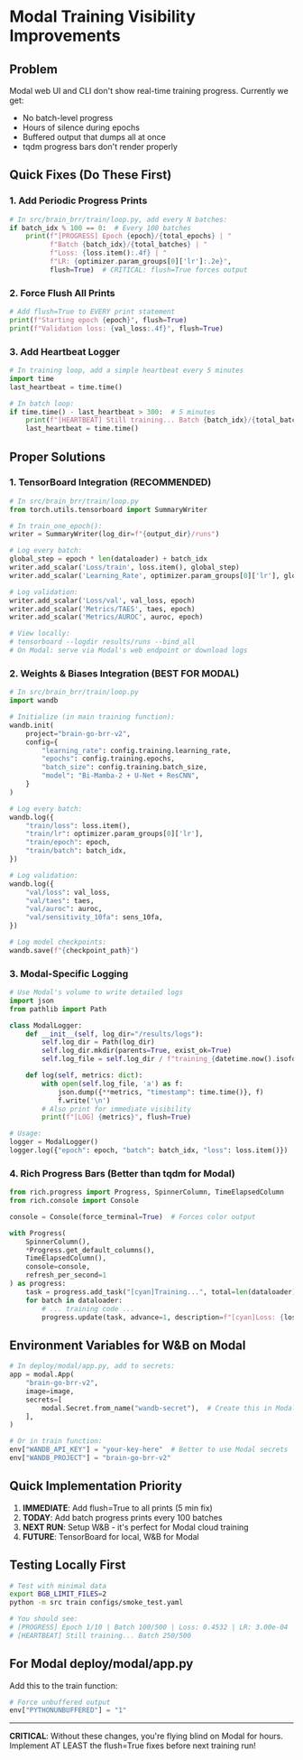 # Modal Training Visibility Improvements

## Problem
Modal web UI and CLI don't show real-time training progress. Currently we get:
- No batch-level progress
- Hours of silence during epochs
- Buffered output that dumps all at once
- tqdm progress bars don't render properly

## Quick Fixes (Do These First)

### 1. Add Periodic Progress Prints
```python
# In src/brain_brr/train/loop.py, add every N batches:
if batch_idx % 100 == 0:  # Every 100 batches
    print(f"[PROGRESS] Epoch {epoch}/{total_epochs} | "
          f"Batch {batch_idx}/{total_batches} | "
          f"Loss: {loss.item():.4f} | "
          f"LR: {optimizer.param_groups[0]['lr']:.2e}",
          flush=True)  # CRITICAL: flush=True forces output
```

### 2. Force Flush All Prints
```python
# Add flush=True to EVERY print statement
print(f"Starting epoch {epoch}", flush=True)
print(f"Validation loss: {val_loss:.4f}", flush=True)
```

### 3. Add Heartbeat Logger
```python
# In training loop, add a simple heartbeat every 5 minutes
import time
last_heartbeat = time.time()

# In batch loop:
if time.time() - last_heartbeat > 300:  # 5 minutes
    print(f"[HEARTBEAT] Still training... Batch {batch_idx}/{total_batches}", flush=True)
    last_heartbeat = time.time()
```

## Proper Solutions

### 1. TensorBoard Integration (RECOMMENDED)
```python
# In src/brain_brr/train/loop.py
from torch.utils.tensorboard import SummaryWriter

# In train_one_epoch():
writer = SummaryWriter(log_dir=f"{output_dir}/runs")

# Log every batch:
global_step = epoch * len(dataloader) + batch_idx
writer.add_scalar('Loss/train', loss.item(), global_step)
writer.add_scalar('Learning_Rate', optimizer.param_groups[0]['lr'], global_step)

# Log validation:
writer.add_scalar('Loss/val', val_loss, epoch)
writer.add_scalar('Metrics/TAES', taes, epoch)
writer.add_scalar('Metrics/AUROC', auroc, epoch)

# View locally:
# tensorboard --logdir results/runs --bind_all
# On Modal: serve via Modal's web endpoint or download logs
```

### 2. Weights & Biases Integration (BEST FOR MODAL)
```python
# In src/brain_brr/train/loop.py
import wandb

# Initialize (in main training function):
wandb.init(
    project="brain-go-brr-v2",
    config={
        "learning_rate": config.training.learning_rate,
        "epochs": config.training.epochs,
        "batch_size": config.training.batch_size,
        "model": "Bi-Mamba-2 + U-Net + ResCNN",
    }
)

# Log every batch:
wandb.log({
    "train/loss": loss.item(),
    "train/lr": optimizer.param_groups[0]['lr'],
    "train/epoch": epoch,
    "train/batch": batch_idx,
})

# Log validation:
wandb.log({
    "val/loss": val_loss,
    "val/taes": taes,
    "val/auroc": auroc,
    "val/sensitivity_10fa": sens_10fa,
})

# Log model checkpoints:
wandb.save(f"{checkpoint_path}")
```

### 3. Modal-Specific Logging
```python
# Use Modal's volume to write detailed logs
import json
from pathlib import Path

class ModalLogger:
    def __init__(self, log_dir="/results/logs"):
        self.log_dir = Path(log_dir)
        self.log_dir.mkdir(parents=True, exist_ok=True)
        self.log_file = self.log_dir / f"training_{datetime.now().isoformat()}.jsonl"

    def log(self, metrics: dict):
        with open(self.log_file, 'a') as f:
            json.dump({**metrics, "timestamp": time.time()}, f)
            f.write('\n')
        # Also print for immediate visibility
        print(f"[LOG] {metrics}", flush=True)

# Usage:
logger = ModalLogger()
logger.log({"epoch": epoch, "batch": batch_idx, "loss": loss.item()})
```

### 4. Rich Progress Bars (Better than tqdm for Modal)
```python
from rich.progress import Progress, SpinnerColumn, TimeElapsedColumn
from rich.console import Console

console = Console(force_terminal=True)  # Forces color output

with Progress(
    SpinnerColumn(),
    *Progress.get_default_columns(),
    TimeElapsedColumn(),
    console=console,
    refresh_per_second=1
) as progress:
    task = progress.add_task("[cyan]Training...", total=len(dataloader))
    for batch in dataloader:
        # ... training code ...
        progress.update(task, advance=1, description=f"[cyan]Loss: {loss.item():.4f}")
```

## Environment Variables for W&B on Modal

```python
# In deploy/modal/app.py, add to secrets:
app = modal.App(
    "brain-go-brr-v2",
    image=image,
    secrets=[
        modal.Secret.from_name("wandb-secret"),  # Create this in Modal dashboard
    ],
)

# Or in train function:
env["WANDB_API_KEY"] = "your-key-here"  # Better to use Modal secrets
env["WANDB_PROJECT"] = "brain-go-brr-v2"
```

## Quick Implementation Priority

1. **IMMEDIATE**: Add flush=True to all prints (5 min fix)
2. **TODAY**: Add batch progress prints every 100 batches
3. **NEXT RUN**: Setup W&B - it's perfect for Modal cloud training
4. **FUTURE**: TensorBoard for local, W&B for Modal

## Testing Locally First
```bash
# Test with minimal data
export BGB_LIMIT_FILES=2
python -m src train configs/smoke_test.yaml

# You should see:
# [PROGRESS] Epoch 1/10 | Batch 100/500 | Loss: 0.4532 | LR: 3.00e-04
# [HEARTBEAT] Still training... Batch 250/500
```

## For Modal deploy/modal/app.py
Add this to the train function:
```python
# Force unbuffered output
env["PYTHONUNBUFFERED"] = "1"
```

---

**CRITICAL**: Without these changes, you're flying blind on Modal for hours. Implement AT LEAST the flush=True fixes before next training run!